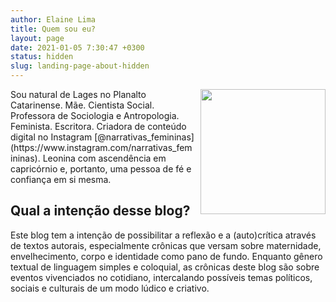 ```yaml
---
author: Elaine Lima
title: Quem sou eu?
layout: page
date: 2021-01-05 7:30:47 +0300
status: hidden
slug: landing-page-about-hidden
---
```


<img style="float:right; margin-left:10px" src="https://avatars.githubusercontent.com/u/77029826" width="200">
Sou natural de Lages no Planalto Catarinense. Mãe. Cientista Social. Professora de Sociologia e Antropologia. Feminista.
Escritora. Criadora de conteúdo digital no Instagram [@narrativas_femininas](https://www.instagram.com/narrativas_femininas).
Leonina com ascendência em capricórnio e, portanto, uma pessoa de fé e confiança em si mesma.

## Qual a intenção desse blog?

Este blog tem a intenção de possibilitar a reflexão e a (auto)crítica através de textos autorais,
especialmente crônicas que versam sobre maternidade, envelhecimento, corpo e identidade como pano de fundo.
Enquanto gênero textual de linguagem simples e coloquial, as crônicas deste blog são sobre eventos vivenciados
no cotidiano, intercalando possíveis temas políticos, sociais e culturais de um modo lúdico e criativo.
